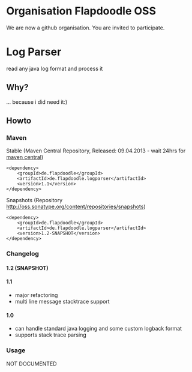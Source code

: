 # Organisation Flapdoodle OSS

We are now a github organisation. You are invited to participate.

# Log Parser

read any java log format and process it

## Why?

... because i did need it:)

## Howto

### Maven

Stable (Maven Central Repository, Released: 09.04.2013 - wait 24hrs for [maven central](http://repo1.maven.org/maven2/de/flapdoodle/de.flapdoodle.logparser/maven-metadata.xml))

	<dependency>
		<groupId>de.flapdoodle</groupId>
		<artifactId>de.flapdoodle.logparser</artifactId>
		<version>1.1</version>
	</dependency>

Snapshots (Repository http://oss.sonatype.org/content/repositories/snapshots)

	<dependency>
		<groupId>de.flapdoodle</groupId>
		<artifactId>de.flapdoodle.logparser</artifactId>
		<version>1.2-SNAPSHOT</version>
	</dependency>

### Changelog

#### 1.2 (SNAPSHOT)

#### 1.1

- major refactoring
- multi line message stacktrace support

#### 1.0

- can handle standard java logging and some custom logback format
- supports stack trace parsing

### Usage

 NOT DOCUMENTED


